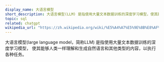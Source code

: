 ```yaml
---
display_name: 大语言模型
short_description: 大语言模型(LLM) 是指使用大量文本数据训练的深度学习模型，使其能够人类一样理解和生成自然语言和其他类型的内容，以执行各种任务。
topic: sql
related: chatgpt
wikipedia_url: "https://zh.wikipedia.org/wiki/%E5%A4%A7%E5%9E%8B%E8%AF%AD%E8%A8%80%E6%A8%A1%E5%9E%8B"
---
```

大语言模型(large language model，简称LLM) 是指使用大量文本数据训练的深度学习模型，
使其能够人类一样理解和生成自然语言和其他类型的内容，以执行各种任务。